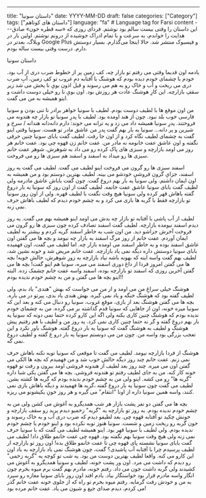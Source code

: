 
---
title: "داستان سونیا"
date: YYYY-MM-DD
draft: false
categories: ["Category"]
tags: ["داستان های کوتاهم"]
language: "fa"  # Language tag for Farsi content
---این داستان را وقتی بیست سالم بود نوشتم. فردای روزی که «سه قطره خون» صادق هدایت را خواندم، به سرعت و با تمام ادراک جوشیده از درونم نوشتم. اولین بار در وبلاگ، بعدتر در Google Plus و فیسبوک 
منتشر شد. حالا اینجا می‌گذارم. بسیار دوستش دارم. درست وقتی بیست ساله بودم.

داستان سونیا

یادمه اون قدیما وقتی می رفتم تو بازار چه، کف زمین پر از خطوط ضرب دری از آب بود. خودم با چشمای خودم دیده بودم که هوشنگ با آفتابه دمِ غروب تو کفِ زمین، آبِ ضرب دری می ریخت و آب و خاک رو به هم می رسوند و قبل اذون بویِ نا پخش می شد زیر سقفِ بازارچه.
این کارِ هوشنگ عادت هر روزش بود. اون بویِ نا رو خیلی دوست داشت و اینو همیشه به من می گفت.

من اون موقع ها با لطیف دوست بودم.
لطیف با سونیا خواهر برادر نا تنی بودن و سونیا فارسی خوب بلد نبود. چون از هند اومده بود.
لطیف با پدرِ سونیا تو بازار چه هندونه می فروختند. پدرِ سونیا همیشه داد می زد و یه ترانه می خوند:
دارم دانه‌دانه هندانه / سرخ و شیرین و پر دانه...
سونیا یه بار بهم گفت پدر من عاشق مادر تو هست. سونیا وقتی اینو گفت به چشمای لطیف نگاه کرد و از اون جا رفت.
لطیف گفت بابای سونیا چنین حرفی نگفته و اون عاشق عفت خانومه نه مادر من. عفت خانم زن قهوه چی بود.
عفت خانم هر روز می اومد بازارچه و سبزی های پاک کرده رو می داد به شوهرش.
شوهر عفت خانم سبزی ها رو میداد به اسفند و اسفند هم سبزی ها رو می فروخت.

اسفند سبزی ها رو گرون می فروخت اینو لطیف می گفت. لطیف می گفت یه روز اسفند، جزایِ گرون فروشیِ خودشو می بینه. لطیف بهترین دوستم بود و من همیشه به اون ایمان داشتم.
ولی سونیا یه بار بهم دروغ گفت. چون گفت باباش عاشق مادرمه ولی لطیف گفت بابای سونیا عاشق عفت خانمه.
لطیف گفت از اون روز که سونیا یه بار دروغ گفته باهاش قهر کرده ولی سونیا هیچ وقت نگفت با لطیف قهره. ولی از اون روز سونیا تو بازارچه فقط با گربه ها بازی می کرد و به چشم خودم دیدم که  لطیف باهاش حرف نمی زنه.

لطیف از آب پاشی با آفتابه تو بازار چه بدش می اومد اینو همیشه بهم می گفت.
یه روز دیدم اسفند نیومده بازارچه. لطیف گفت اسفند تصادف کرده چون سبزی ها رو گرون می فروخت آخرش جزاشو دید.
من اون شب به خاطر اسفند گریه کردم و بیشتر به لطیف ایمان آوردم.
عفت خانم از روز مرگ اسفند به  بازار چه نیومد و بچه ها می گفتن اون عاشق اسفند بوده و به خاطر اسفند می اومده بازار چه.
اما لطیف می گفت، اون فهمیده بابای سونیا دوستش داره دیگه نمی یاد بازارچه.
عفت خانم مریض شد و خونه نشین شد، لطیف بهم گفت واسه اینه که بهونه باشه نیاد بازارچه به زورِ شوهرش، حالش خوبه!
بچه ها می گفتن امروز فردا از داغ دوری اسفند می میره، سونیا هم اینو گفت!
بچه ها می گفتن آخرین روزی که اسفند تو بازارچه بوده، اسفند واسه عفت خانم چشمک زده.  البته اینو بچه ها می گفتن و من به چشم خودم ندیده بودم!!

هوشنگ خیلی سراغِ من می اومد و از من می خواست که بهش "هندی" یاد بدم، ولی لطیف گفته بود که هوشنگ خنگه  و یاد نمی گیره. بهش هندی یاد بدی، پیرتو در می یاره.
بچه ها می گفتن هوشنگ بعد از بازی، موقعِ غروب، سونیا رو دنبال می کنه و بعد این که سونیا میره خونه، اون از جاهایی که سونیا قدم گذاشته بر می گرده.
من به چشمای خودم ندیده بودم که هوشنگ چنین کاری بکنه ولی اگه این کارو کرده حتما نمی دونه که سونیا یه بار بهم دروغ گفته و گر نه حتما چنین کاری نمی کرد.
یه روز من و لطیف با هم رفتیم پیش هوشنگ و لطیف به هوشنگ گفت که سونیا یه بار دروغ گفته.
هوشنگ باور نکرد و این تعجب بزرگی بود واسه من. چون من می دونستم سونیا یه بار درو غ گفته و لطیف دروغ نمی گه.

هوشنگ از فردا بازارچه نیومد.
لطیف می گفت تا موقعی که سونیا توبه نکنه باهاش حرف نمی زنم.
عفت خانم چند روز دیگه حالش خوب شد و من فهمیدم که بچه ها الکی می گفتن اون می میره.
چند روز بعد لطیف از هندونه فروشی اومد بیرون و رفت تو قهوه خونه کار کنه. من به جای لطیف رفتم تو هندونه فروشی.
بچه ها می گفتن یکی شبا داره "گربه ها" رو می کشه. اینو ولی من به چشم خودم ندیده بودم که گربه ها کشته بشن.
لطیف می گفت چون سونیا یه بار دروغ گفته ،گربه ها فهمیدند و دیگه باهاش بازی نمی کنند، واسه همین سونیا داره از اونا "انتقام" می گیره و هر روز خونِ یکیشونو می ریزه.

بچه ها می گفتن دو  نفر پشت بازار هر شب همدیگرو به آغوش می کشن ولی من به چشم خودم ندیده بودم.
یه روز تو بازارچه یه "گربه" زخمیو دیدم پرید رو سقف بازارچه و خونش چکید تو آفتابه قهوه چی. بعد لطیفو دیدم که ضرب دری آب و به خاک رسوند و خون گربه رو  ریخت زمین و شست.
سونیا هنوز توبه نکرده بود و اینو خودم با چشم خودم ندیده بودم. ولی  لطیف با سونیا قهر بود. اینو همیشه لطیف می گفت که با سونیا حرف نمی زنه ولی هیچ وقت سونیا بهم نگفته بود.
قهوه چی عفت خانمو طلاق داد! لطیف می گفت بابای سونیا نشسته پای قهوه چی تا عفت خانمو طلاق بده!
اون روز تو بازارچه ار لطیف پرسیدم چرا با آفتابه آب پاشیدی؟ گفت، چون هوشنگ نمی یاد بازارچه به یاد اون این کارو می کنه. واقعا لطیف بهترین دوست من بود.
یه شب تو کوچه یه "گربه زخمی" رو دیدم  که داشت می مرد. اون ور پشت خونه، لطیف و سونیا همدیگرو  به آغوش می کشیدند ولی گربه داشت جون می داد.
رفتم خونه، مادرم بهم گفت برم میوه بخرم چون انگار واسه مادرم قرار بود خواستگار بیاد. یادم افتد اون روز بابای سونیا مغازه رو سپرد به من و خودش رفت گرمابه.
رفتم میوه بخرم تو راه که از جلوی خونه عفت خانم گذر می کردم، دیدم صدای جیغ و شیون می یاد. عفت خانم مرده بود!